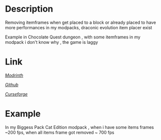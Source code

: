 # Description

Removing itemframes when get placed to a block or already placed to have more performances in my modpacks, draconic evolution item placer exist

Example in Chocolate Quest dungeon , with some itemframes in my modpack i don't know why , the game is laggy

# Link

[*Modrinth*](https://modrinth.com/mod/itemframeremover)

[*Github*](https://github.com/quentin452/ItemFrameRemover)

[*Curseforge*]()

# Example

In my Biggess Pack Cat Edition modpack , when i have some items frames ~200 fps, when all items frame got removed ~ 700 fps
